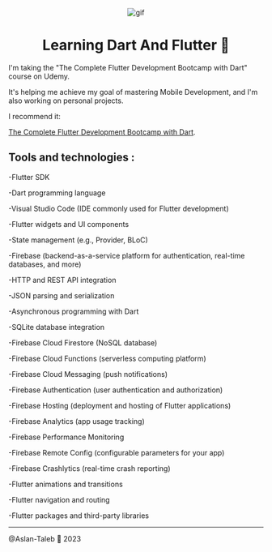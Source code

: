 <p align="center">
<img width="" src="https://i.pinimg.com/originals/89/8f/bd/898fbd8a5d79c90be4732525a122a96f.gif" align="center" alt="gif" />
<h1 align="center">Learning Dart And Flutter 📱
</h1>
</p>

I'm taking the "The Complete Flutter Development Bootcamp with Dart" course on Udemy.

It's helping me achieve my goal of mastering Mobile Development, and I'm also working on personal projects.



I recommend it:

[The Complete Flutter Development Bootcamp with Dart](https://www.udemy.com/course/flutter-bootcamp-with-dart).

## Tools and technologies : 

-Flutter SDK

-Dart programming language

-Visual Studio Code (IDE commonly used for Flutter development)

-Flutter widgets and UI components

-State management (e.g., Provider, BLoC)

-Firebase (backend-as-a-service platform for authentication, real-time databases, and more)

-HTTP and REST API integration

-JSON parsing and serialization

-Asynchronous programming with Dart

-SQLite database integration

-Firebase Cloud Firestore (NoSQL database)

-Firebase Cloud Functions (serverless computing platform)

-Firebase Cloud Messaging (push notifications)

-Firebase Authentication (user authentication and authorization)

-Firebase Hosting (deployment and hosting of Flutter applications)

-Firebase Analytics (app usage tracking)

-Firebase Performance Monitoring

-Firebase Remote Config (configurable parameters for your app)

-Firebase Crashlytics (real-time crash reporting)

-Flutter animations and transitions

-Flutter navigation and routing

-Flutter packages and third-party libraries

---

@Aslan-Taleb 📱 2023
